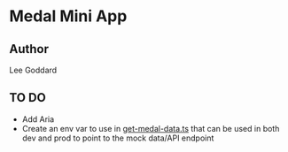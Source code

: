 # Medal Mini App

## Author

Lee Goddard

## TO DO 

* Add Aria 
* Create an env var to use in [get-medal-data.ts](./src/lib/get-medal-data.ts) that can be used in both dev and prod to point to the mock data/API endpoint
